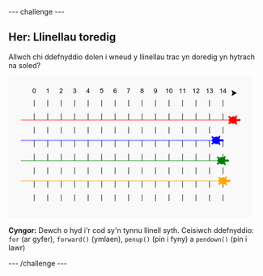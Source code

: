 \--- challenge \---

## Her: Llinellau toredig

Allwch chi ddefnyddio dolen i wneud y llinellau trac yn doredig yn hytrach na soled?

![sgrinlun](images/race-finished.png)

**Cyngor:** Dewch o hyd i'r cod sy'n tynnu llinell syth. Ceisiwch ddefnyddio: `for` (ar gyfer), `forward()` (ymlaen), `penup()` (pin i fyny) a `pendown()` (pin i lawr)

\--- /challenge \---